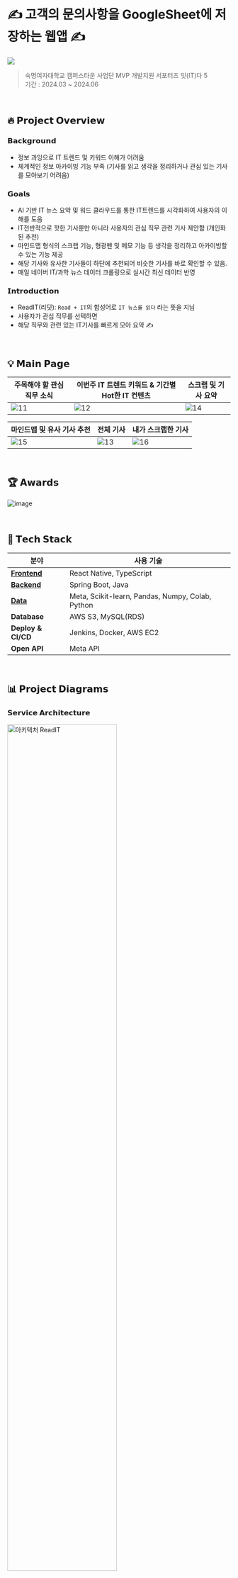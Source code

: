 # ✍️ 고객의 문의사항을 GoogleSheet에 저장하는 웹앱 ✍️
<img src="![image](https://github.com/user-attachments/assets/647c5f72-bf72-4fd9-afa0-ad658537a7b0)
" /> </br>

> 숙명여자대학교 캠퍼스타운 사업단 MVP 개발지원 서포터즈 잇(IT)다 5 </br>
> 기간 : 2024.03 ~ 2024.06 </br>

</br>

## 🔥 **𝗣𝗿𝗼𝗷𝗲𝗰𝘁 𝗢𝘃𝗲𝗿𝘃𝗶𝗲𝘄**

### 𝗕𝗮𝗰𝗸𝗴𝗿𝗼𝘂𝗻𝗱
- 정보 과잉으로 IT 트렌드 및 키워드 이해가 어려움
- 체계적인 정보 아카이빙 기능 부족 (기사를 읽고 생각을 정리하거나 관심 있는 기사를 모아보기 어려움)


### 𝗚𝗼𝗮𝗹𝘀
- AI 기반 IT 뉴스 요약 및 워드 클라우드를 통한 IT트렌드를 시각화하여 사용자의 이해를 도움
- IT전반적으로 핫한 기사뿐만 아니라 사용자의 관심 직무 관련 기사 제안함 (개인화된 추천)
- 마인드맵 형식의 스크랩 기능, 형광펜 및 메모 기능 등 생각을 정리하고 아카이빙할 수 있는 기능 제공
- 해당 기사와 유사한 기사들이 하단에 추천되어 비슷한 기사를 바로 확인할 수 있음.
- 매일 네이버 IT/과학 뉴스 데이터 크롤링으로 실시간 최신 데이터 반영

### 𝗜𝗻𝘁𝗿𝗼𝗱𝘂𝗰𝘁𝗶𝗼𝗻

- ReadIT(리딧): `Read + IT`의 합성어로 `IT 뉴스를 읽다` 라는 뜻을 지님
- 사용자가 관심 직무를 선택하면
- 해당 직무와 관련 있는 IT기사를 빠르게 모아 요약 ✍️

</br>

## 💡 **𝗠𝗮𝗶𝗻 𝗣𝗮𝗴𝗲**

| **주목해야 할 관심 직무 소식**                                                   | **이번주 IT 트렌드 키워드 & 기간별 Hot한 IT 컨텐츠**                          | **스크랩 및 기사 요약**                                                   |
|--------------------------------------------------------------------------------|----------------------------------------------------------------------------|----------------------------------------------------------------------------|
| ![11](https://github.com/user-attachments/assets/3dafb36c-7c1e-4d1d-be75-4e2a2a7838af) | ![12](https://github.com/user-attachments/assets/b8e93af6-5e56-48ce-828b-c5a35d5e8f64) | ![14](https://github.com/user-attachments/assets/a71edbc7-3a0b-461f-9adf-7ec309bf9690) |

| **마인드맵 및 유사 기사 추천**                                                   | **전체 기사**                                                              | **내가 스크랩한 기사**                                                     |
|--------------------------------------------------------------------------------|----------------------------------------------------------------------------|----------------------------------------------------------------------------|
| ![15](https://github.com/user-attachments/assets/a2f09faa-5b9f-42f9-b6c0-e155eca7d290) | ![13](https://github.com/user-attachments/assets/3137fe25-ed53-4947-bbf7-b7ef734d0f7f) | ![16](https://github.com/user-attachments/assets/b87a9eac-a300-4d51-a2bc-d1f90def122e) |

</br>

## 🏆 **𝗔𝘄𝗮𝗿𝗱𝘀**

![image](https://github.com/user-attachments/assets/b67040f0-c280-4d6a-a698-f90d1f207477)


</br>

## 🔧 **𝗧𝗲𝗰𝗵 𝗦𝘁𝗮𝗰𝗸**

| **분야**       | **사용 기술**                                 | 
|----------------|---------------------------------------------|   
| **[Frontend](https://github.com/Team4-ReadIT/readIT_frontend)**   | React Native, TypeScript                         |
| **[Backend](https://github.com/Team4-ReadIT/ReadIT-Server)**    | Spring Boot, Java   
| **[Data](https://github.com/Team4-ReadIT/ReadIT-Data)** |  Meta, Scikit-learn, Pandas, Numpy, Colab, Python
| **Database**   | AWS S3, MySQL(RDS)                       |
| **Deploy & CI/CD**      | Jenkins, Docker, AWS EC2  |
| **Open API**        | Meta API    |

</br>

##  📊 **𝗣𝗿𝗼𝗷𝗲𝗰𝘁 𝗗𝗶𝗮𝗴𝗿𝗮𝗺𝘀**

### 𝗦𝗲𝗿𝘃𝗶𝗰𝗲 𝗔𝗿𝗰𝗵𝗶𝘁𝗲𝗰𝘁𝘂𝗿𝗲

<img src="https://github.com/user-attachments/assets/fc37a4b1-8833-4e27-a95d-e24bc94e9dad" alt="아키텍처 ReadIT" width="70%">

</br>

## 👥 **𝗠𝗲𝗺𝗯𝗲𝗿𝘀 𝗮𝗻𝗱 𝗥𝗼𝗹𝗲𝘀**

| **이름**            | **역할**              |
|---------------------|-----------------------|
| [**배정연**](https://github.com/bluishflame)  | PM, Frontend, Backend |


</br>


## 🔗 𝗥𝗲𝘀𝗼𝘂𝗿𝗰𝗲𝘀
